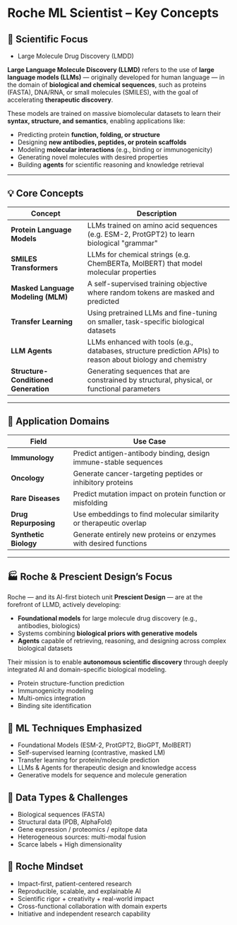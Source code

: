 # Roche ML Scientist – Key Concepts

## 🔬 Scientific Focus
- Large Molecule Drug Discovery (LMDD)

**Large Language Molecule Discovery (LLMD)** refers to the use of **large language models (LLMs)** — originally developed for human language — in the domain of **biological and chemical sequences**, such as proteins (FASTA), DNA/RNA, or small molecules (SMILES), with the goal of accelerating **therapeutic discovery**.

These models are trained on massive biomolecular datasets to learn their **syntax, structure, and semantics**, enabling applications like:

- Predicting protein **function, folding, or structure**
- Designing **new antibodies, peptides, or protein scaffolds**
- Modeling **molecular interactions** (e.g., binding or immunogenicity)
- Generating novel molecules with desired properties
- Building **agents** for scientific reasoning and knowledge retrieval

---

## 💡 Core Concepts

| Concept | Description |
|--------|-------------|
| **Protein Language Models** | LLMs trained on amino acid sequences (e.g. ESM-2, ProtGPT2) to learn biological "grammar" |
| **SMILES Transformers** | LLMs for chemical strings (e.g. ChemBERTa, MolBERT) that model molecular properties |
| **Masked Language Modeling (MLM)** | A self-supervised training objective where random tokens are masked and predicted |
| **Transfer Learning** | Using pretrained LLMs and fine-tuning on smaller, task-specific biological datasets |
| **LLM Agents** | LLMs enhanced with tools (e.g., databases, structure prediction APIs) to reason about biology and chemistry |
| **Structure-Conditioned Generation** | Generating sequences that are constrained by structural, physical, or functional parameters |

---

## 🧪 Application Domains

| Field | Use Case |
|-------|----------|
| **Immunology** | Predict antigen-antibody binding, design immune-stable sequences |
| **Oncology** | Generate cancer-targeting peptides or inhibitory proteins |
| **Rare Diseases** | Predict mutation impact on protein function or misfolding |
| **Drug Repurposing** | Use embeddings to find molecular similarity or therapeutic overlap |
| **Synthetic Biology** | Generate entirely new proteins or enzymes with desired functions |

---

## 🏭 Roche & Prescient Design’s Focus

Roche — and its AI-first biotech unit **Prescient Design** — are at the forefront of LLMD, actively developing:

- **Foundational models** for large molecule drug discovery (e.g., antibodies, biologics)
- Systems combining **biological priors with generative models**
- **Agents** capable of retrieving, reasoning, and designing across complex biological datasets

Their mission is to enable **autonomous scientific discovery** through deeply integrated AI and domain-specific biological modeling.

- Protein structure-function prediction
- Immunogenicity modeling
- Multi-omics integration
- Binding site identification

## 🧠 ML Techniques Emphasized
- Foundational Models (ESM-2, ProtGPT2, BioGPT, MolBERT)
- Self-supervised learning (contrastive, masked LM)
- Transfer learning for protein/molecule prediction
- LLMs & Agents for therapeutic design and knowledge access
- Generative models for sequence and molecule generation

## 🧪 Data Types & Challenges
- Biological sequences (FASTA)
- Structural data (PDB, AlphaFold)
- Gene expression / proteomics / epitope data
- Heterogeneous sources: multi-modal fusion
- Scarce labels + High dimensionality

## 🧩 Roche Mindset
- Impact-first, patient-centered research
- Reproducible, scalable, and explainable AI
- Scientific rigor + creativity + real-world impact
- Cross-functional collaboration with domain experts
- Initiative and independent research capability
